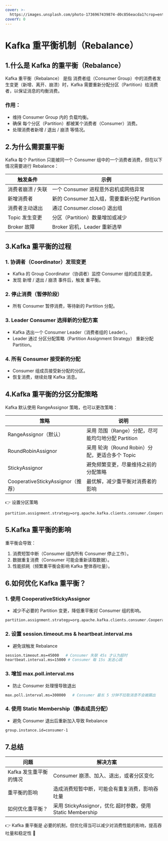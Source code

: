 ```yaml
---
cover: >-
  https://images.unsplash.com/photo-1736967439874-d0c856eacda1?crop=entropy&cs=srgb&fm=jpg&ixid=M3wxOTcwMjR8MHwxfHJhbmRvbXx8fHx8fHx8fDE3Mzk3MjQyNTJ8&ixlib=rb-4.0.3&q=85
coverY: 0
---
```


# Kafka 重平衡机制（Rebalance）

## 1.什么是 Kafka 的重平衡（Rebalance）

Kafka 重平衡（Rebalance） 是指 消费者组（Consumer Group）中的消费者发生变更（新增、离开、崩溃）时，Kafka 需要重新分配分区（Partition）给消费者，以保证消息的均衡消费。

### 作用：

* 维持 Consumer Group 内的 负载均衡。
* 确保 每个分区（Partition）都被某个消费者（Consumer）消费。
* 处理消费者新增 / 退出 / 崩溃 等情况。

## 2.为什么需要重平衡

Kafka 每个 Partition 只能被同一个 Consumer 组中的一个消费者消费，但在以下情况需要进行 Rebalance：

| 触发条件       | 示例                               |
| ---------- | -------------------------------- |
| 消费者崩溃 / 失联 | 一个 Consumer 进程意外宕机或网络异常          |
| 新增消费者      | 新的 Consumer 加入组，需要重新分配 Partition |
| 消费者主动退出    | 通过 Consumer.close() 退出组          |
| Topic 发生变更 | 分区（Partition）数量增加或减少             |
| Broker 故障  | Broker 宕机，Leader 重新选举            |

## 3.Kafka 重平衡的过程

### 1. 协调者（Coordinator）发现变更

* Kafka 的 Group Coordinator（协调者）监控 Consumer 组的成员变更。
* 发现 新增 / 退出 / 崩溃 事件后，触发 重平衡。

### 2. 停止消费（暂停阶段）

* 所有 Consumer 暂停消费，等待新的 Partition 分配。&#x20;

### 3. Leader Consumer 选择新的分配方案

* Kafka 选出一个 Consumer Leader（消费者组的 Leader）。
* Leader 通过 分区分配策略（Partition Assignment Strategy） 重新分配 Partition。

### 4. 所有 Consumer 接受新的分配

* Consumer 组成员接受新分配的分区。
* 恢复消费，继续处理 Kafka 消息。

## 4.Kafka 重平衡的分区分配策略

Kafka 默认使用 RangeAssignor 策略，也可以更改策略：

| 策略                            | 说明                                |
| ----------------------------- | --------------------------------- |
| RangeAssignor（默认）             | 采用 范围（Range）分配，尽可能均匀地分配 Partition |
| RoundRobinAssignor            | 采用 轮询（Round Robin）分配，更适合多个 Topic  |
| StickyAssignor                | 避免频繁变更，尽量维持之前的分配策略                |
| CooperativeStickyAssignor（推荐） | 最优解，减少重平衡对消费者的影响                  |

👉 设置分区策略

```
partition.assignment.strategy=org.apache.kafka.clients.consumer.CooperativeStickyAssignor
```

## 5.Kafka 重平衡的影响

重平衡会导致：

1. 消费短暂中断（Consumer 组内所有 Consumer 停止工作）。
2. 数据重复消费（Consumer 可能会重新读取数据）。
3. 性能损耗（频繁重平衡会影响 Kafka 整体吞吐量）。

## 6.如何优化 Kafka 重平衡？

### 1. 使用 CooperativeStickyAssignor

* 减少不必要的 Partition 变更，降低重平衡对 Consumer 组的影响。

```sh
partition.assignment.strategy=org.apache.kafka.clients.consumer.CooperativeStickyAssignor
```

### 2. 设置 session.timeout.ms & heartbeat.interval.ms

* 避免误触发 Rebalance

```sh
session.timeout.ms=45000   # Consumer 失联 45s 才认为超时
heartbeat.interval.ms=15000 # Consumer 每 15s 发送心跳
```

### 3. 增加 max.poll.interval.ms

* 防止 Consumer 处理慢导致退出

```sh
max.poll.interval.ms=300000   # Consumer 最长 5 分钟不拉取消息不会被踢出
```

### 4. 使用 Static Membership（静态成员分配）

* 避免 Consumer 退出后重新加入导致 Rebalance

```sh
group.instance.id=consumer-1
```

## 7.总结

| 问题             | 解决方案                                           |
| -------------- | ---------------------------------------------- |
| Kafka 发生重平衡的情况 | Consumer 崩溃、加入、退出，或者分区变化                       |
| 重平衡的影响         | 造成消费短暂中断，可能会有重复消费，影响吞吐量                        |
| 如何优化重平衡？       | 采用 StickyAssignor，优化 超时参数，使用 Static Membership |

👉 Kafka 重平衡是 必要的机制，但优化得当可以减少对消费性能的影响，提高吞吐量和稳定性 🚀
